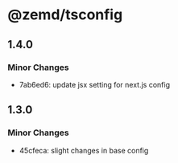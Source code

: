 # @zemd/tsconfig

## 1.4.0

### Minor Changes

- 7ab6ed6: update jsx setting for next.js config

## 1.3.0

### Minor Changes

- 45cfeca: slight changes in base config
